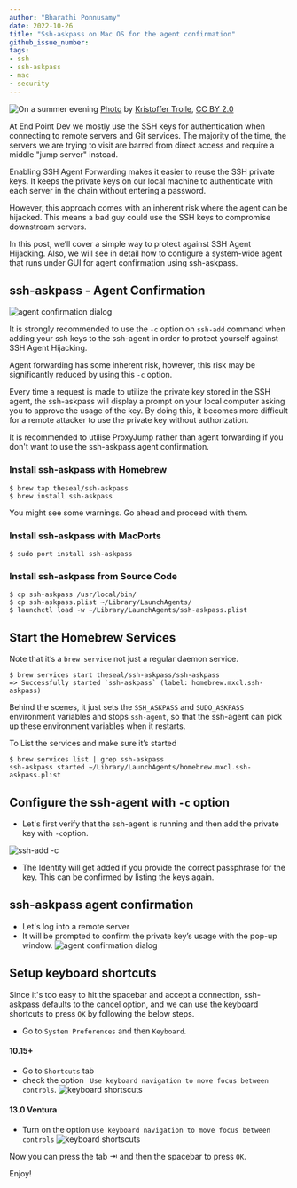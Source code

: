 ```yaml
---
author: "Bharathi Ponnusamy"
date: 2022-10-26
title: "Ssh-askpass on Mac OS for the agent confirmation"
github_issue_number: 
tags:
- ssh 
- ssh-askpass
- mac
- security
---
```


![On a summer evening](/blog/2022/10/ssh-askpass-on-Mac-OS-for-agent-confirmation/banner.jpg)
[Photo](https://flic.kr/p/2nUPsJQ) by [Kristoffer Trolle](https://www.flickr.com/people/kristoffer-trolle/), [CC BY 2.0](https://creativecommons.org/licenses/by/2.0/)

At End Point Dev we mostly use the SSH keys for authentication when connecting to remote servers and Git services. The majority of the time, the servers we are trying to visit are barred from direct access and require a middle "jump server" instead.

Enabling SSH Agent Forwarding makes it easier to reuse the SSH private keys. It keeps the private keys on our local machine to authenticate with each server in the chain without entering a password.

However, this approach comes with an inherent risk where the agent can be hijacked. This means a bad guy could use the SSH keys to compromise downstream servers.

In this post, we’ll cover a simple way to protect against SSH Agent Hijacking. Also, we will see in detail how to configure a system-wide agent that runs under GUI for agent confirmation using ssh-askpass.

## ssh-askpass - Agent Confirmation

![agent confirmation dialog](/blog/2022/10/ssh-askpass-on-Mac-OS-for-agent-confirmation/ssh-askpass.png)

It is strongly recommended to use the `-c` option on `ssh-add` command when adding your ssh keys to the ssh-agent in order to protect yourself against SSH Agent Hijacking.

Agent forwarding has some inherent risk, however, this risk may be significantly reduced by using this `-c` option.

Every time a request is made to utilize the private key stored in the SSH agent, the ssh-askpass will display a prompt on your local computer asking you to approve the usage of the key. By doing this,  it becomes more difficult for a remote attacker to use the private key without authorization.

It is recommended to utilise ProxyJump rather than agent forwarding if you don't want to use the ssh-askpass agent confirmation.

### Install ssh-askpass with Homebrew
```
$ brew tap theseal/ssh-askpass
$ brew install ssh-askpass
```
You might see some warnings. Go ahead and proceed with them.

### Install ssh-askpass with MacPorts
```
$ sudo port install ssh-askpass
```

### Install ssh-askpass from Source Code
```
$ cp ssh-askpass /usr/local/bin/
$ cp ssh-askpass.plist ~/Library/LaunchAgents/
$ launchctl load -w ~/Library/LaunchAgents/ssh-askpass.plist
```

## Start the Homebrew Services
Note that it’s a `brew service` not just a regular daemon service.

```
$ brew services start theseal/ssh-askpass/ssh-askpass
=> Successfully started `ssh-askpass` (label: homebrew.mxcl.ssh-askpass)

```
Behind the scenes, it just sets the `SSH_ASKPASS` and `SUDO_ASKPASS` environment variables and stops `ssh-agent`,  so that the ssh-agent can pick up these environment variables when it restarts.


To List the services and make sure it’s started
```
$ brew services list | grep ssh-askpass
ssh-askpass started ~/Library/LaunchAgents/homebrew.mxcl.ssh-askpass.plist
```

## Configure the ssh-agent with `-c` option

* Let's first verify that the ssh-agent is running and then add the private key with ` -c `option.

![ssh-add -c](/blog/2022/10/ssh-askpass-on-Mac-OS-for-agent-confirmation/ssh-add-c.png)
* The Identity will get added if you provide the correct passphrase for the key. This can be confirmed by listing the keys again.

## ssh-askpass agent confirmation
* Let's log into a remote server
* It will be prompted to confirm the private key’s usage with the pop-up window.
![agent confirmation dialog](/blog/2022/10/ssh-askpass-on-Mac-OS-for-agent-confirmation/ssh-askpass.png)

## Setup keyboard shortcuts
Since it's too easy to hit the spacebar and accept a connection, ssh-askpass defaults to the cancel option, and we can use the keyboard shortcuts to press `OK` by following the below steps.

* Go to `System Preferences` and then `Keyboard`.

#### 10.15+
* Go to `Shortcuts` tab
* check the option ` Use keyboard navigation to move focus between controls`.
![keyboard shortscuts](/blog/2022/10/ssh-askpass-on-Mac-OS-for-agent-confirmation/keyboard_shortscuts.png)

#### 13.0 Ventura
* Turn on the option ` Use keyboard navigation to move focus between controls `
![keyboard shortscuts](/blog/2022/10/ssh-askpass-on-Mac-OS-for-agent-confirmation/keyboard_shortscuts_on_ventura.png)

Now you can press the tab ⇥ and then the spacebar to press `OK`.

Enjoy!


